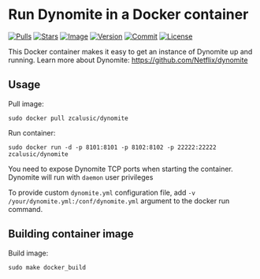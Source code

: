 # Run Dynomite in a Docker container

[![Pulls](https://img.shields.io/docker/pulls/zcalusic/dynomite.svg)](https://hub.docker.com/r/zcalusic/dynomite/)
[![Stars](https://img.shields.io/docker/stars/zcalusic/dynomite.svg)](https://hub.docker.com/r/zcalusic/dynomite/)
[![Image](https://images.microbadger.com/badges/image/zcalusic/dynomite.svg)](https://microbadger.com/images/zcalusic/dynomite/)
[![Version](https://images.microbadger.com/badges/version/zcalusic/dynomite.svg)](https://microbadger.com/images/zcalusic/dynomite/)
[![Commit](https://images.microbadger.com/badges/commit/zcalusic/dynomite.svg)](https://microbadger.com/images/zcalusic/dynomite/)
[![License](https://images.microbadger.com/badges/license/zcalusic/dynomite.svg)](https://microbadger.com/images/zcalusic/dynomite/)

This Docker container makes it easy to get an instance of Dynomite up and running.  Learn more about Dynomite: <https://github.com/Netflix/dynomite>

## Usage

Pull image:

```
sudo docker pull zcalusic/dynomite
```

Run container:

```
sudo docker run -d -p 8101:8101 -p 8102:8102 -p 22222:22222 zcalusic/dynomite
```

You need to expose Dynomite TCP ports when starting the container.  Dynomite will run with ```daemon``` user privileges

To provide custom ```dynomite.yml``` configuration file, add ```-v /your/dynomite.yml:/conf/dynomite.yml``` argument to the docker run command.

## Building container image

Build image:

```
sudo make docker_build
```
